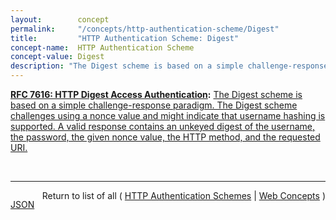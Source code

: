 ```yaml
---
layout:        concept
permalink:     "/concepts/http-authentication-scheme/Digest"
title:         "HTTP Authentication Scheme: Digest"
concept-name:  HTTP Authentication Scheme
concept-value: Digest
description: "The Digest scheme is based on a simple challenge-response paradigm. The Digest scheme challenges using a nonce value and might indicate that username hashing is supported. A valid response contains an unkeyed digest of the username, the password, the given nonce value, the HTTP method, and the requested URI."
---
```


**[RFC 7616: HTTP Digest Access Authentication](/specs/IETF/RFC/7616 "The Hypertext Transfer Protocol (HTTP) provides a simple challenge-response authentication mechanism that may be used by a server to challenge a client request and by a client to provide authentication information. This document defines the HTTP Digest Authentication scheme that can be used with the HTTP authentication mechanism."):** [The Digest scheme is based on a simple challenge-response paradigm. The Digest scheme challenges using a nonce value and might indicate that username hashing is supported. A valid response contains an unkeyed digest of the username, the password, the given nonce value, the HTTP method, and the requested URI.](http://tools.ietf.org/html/rfc7616#section-3 "Read documentation for HTTP Authentication Scheme &#34;Digest&#34;")

<br/>
<hr/>

<p style="float : left"><a href="./Digest.json" title="JSON representing this particular Web Concept value">JSON</a></p>
<p style="text-align: right">Return to list of all ( <a href="../http-authentication-scheme/">HTTP Authentication Schemes</a> | <a href="../">Web Concepts</a> )</p>
